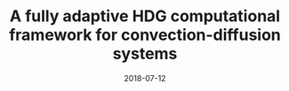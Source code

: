 ---
title: "A fully adaptive HDG computational framework for convection-diffusion systems"
collection: talks
type: "Talk"
permalink: /talks/2018-A-fully-adaptive-HDG-computational-framework-for-convection-diffusion-systems
date: 2018-07-12
venue: 'International Conference On Spectral and High Order Methods (ICOSAHOM) 2018'
location: "London, United Kingdom"
---